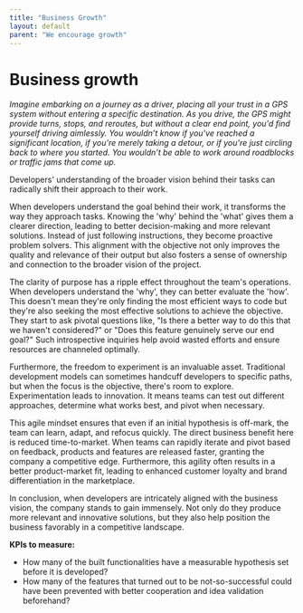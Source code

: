 ```yaml
---
title: "Business Growth"
layout: default
parent: "We encourage growth"
---
```


# Business growth

*Imagine embarking on a journey as a driver, placing all your trust in a GPS system without entering a specific destination. As you drive, the GPS might provide turns, stops, and reroutes, but without a clear end point, you'd find yourself driving aimlessly. You wouldn’t know if you've reached a significant location, if you're merely taking a detour, or if you're just circling back to where you started. You wouldn’t be able to work around roadblocks or traffic jams that come up.*

Developers' understanding of the broader vision behind their tasks can radically shift their approach to their work.

When developers understand the goal behind their work, it transforms the way they approach tasks. Knowing the 'why' behind the 'what' gives them a clearer direction, leading to better decision-making and more relevant solutions. Instead of just following instructions, they become proactive problem solvers. This alignment with the objective not only improves the quality and relevance of their output but also fosters a sense of ownership and connection to the broader vision of the project.

The clarity of purpose has a ripple effect throughout the team's operations. When developers understand the 'why', they can better evaluate the 'how'. This doesn't mean they're only finding the most efficient ways to code but they're also seeking the most effective solutions to achieve the objective. They start to ask pivotal questions like, "Is there a better way to do this that we haven't considered?" or "Does this feature genuinely serve our end goal?" Such introspective inquiries help avoid wasted efforts and ensure resources are channeled optimally.

Furthermore, the freedom to experiment is an invaluable asset. Traditional development models can sometimes handcuff developers to specific paths, but when the focus is the objective, there's room to explore. Experimentation leads to innovation. It means teams can test out different approaches, determine what works best, and pivot when necessary.

This agile mindset ensures that even if an initial hypothesis is off-mark, the team can learn, adapt, and refocus quickly. The direct business benefit here is reduced time-to-market. When teams can rapidly iterate and pivot based on feedback, products and features are released faster, granting the company a competitive edge. Furthermore, this agility often results in a better product-market fit, leading to enhanced customer loyalty and brand differentiation in the marketplace.

In conclusion, when developers are intricately aligned with the business vision, the company stands to gain immensely. Not only do they produce more relevant and innovative solutions, but they also help position the business favorably in a competitive landscape.

**KPIs to measure:**
- How many of the built functionalities have a measurable hypothesis set before it is developed?
- How many of the features that turned out to be not-so-successful could have been prevented with better cooperation and idea validation beforehand?
